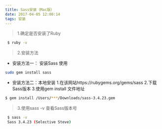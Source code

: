 ```yaml
---
title: Sass安装（Mac版）
date: 2017-04-05 12:00:14
tags: 安装
---
```


> 1.确定是否安装了Ruby

```bash
 $ ruby -v
```
> 2.安装方法

- 安装方法一：
安装Sass
使用
```bash
sudo gem install sass
```

- 安装方法二：本地安装
1.在该网站https://rubygems.org/gems/sass
2.下载Sass版本
3.使用gem install 文件地址
```bash
$ gem install /Users/***/Downloads/sass-3.4.23.gem 
```
> 3.使用sass -v 查看Sass版本号

```bash
 $ sass -v
 Sass 3.4.23 (Selective Steve)
```


